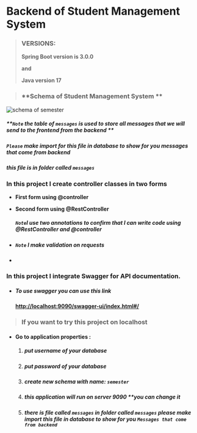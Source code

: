 # Backend of Student Management System



> ### **VERSIONS:**
>
> **Spring Boot version is 3.0.0**
>
> **and**
>
> **Java version 17**

> ### **Schema of Student Management System **

![schema of semester](https://github.com/MarinaBeder/semester./assets/66501215/abb36666-938b-4abf-8c69-0f4000e1e8ae)

#####     **`Note` the table of `messages` is used to store all messages that we will send to the frontend from the backend  **

#####     **`Please` make import for this file in database to show for you messages that come from backend**

##### this file is in folder called `messages`



### In this project I create controller classes in two forms 

- **First form using @controller**

- **Second form using @RestController** 

  ##### **`Note`I use two annotations to confirm that I can write code using @RestController and @controller**
  
- ##### `Note` I make validation on requests 

- 

### In this project I integrate Swagger for API documentation.

- ##### To use swagger you can use this link 

  #### [http://localhost:9090/swagger-ui/index.html#/](http://localhost:9090/swagger-ui/index.html#/ ) 

  

> ### **If you want to try this project on localhost**



- #### Go to application properties :

  1. ##### put username of your database

  2. #####  put password of your database

  3. ##### create new schema with name:  `semester`

  4. ##### this application will run on server 9090 **you can change it
  
  5. ##### there is file called `messages` in folder called `messages` please make import this file in database to show for you `Messages that come from backend`
